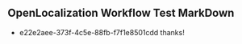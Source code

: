 ## OpenLocalization Workflow Test MarkDown

* e22e2aee-373f-4c5e-88fb-f7f1e8501cdd 
thanks!



<!--HONumber=Feb16_HO3-->
